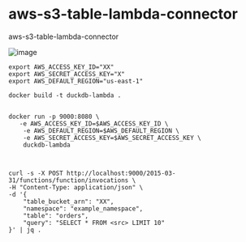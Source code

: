 # aws-s3-table-lambda-connector
aws-s3-table-lambda-connector

![image](https://github.com/user-attachments/assets/d94116f7-9836-47d7-a03c-5ac56c4b0fea)

```
export AWS_ACCESS_KEY_ID="XX"
export AWS_SECRET_ACCESS_KEY="X"
export AWS_DEFAULT_REGION="us-east-1"

docker build -t duckdb-lambda .


docker run -p 9000:8080 \
   -e AWS_ACCESS_KEY_ID=$AWS_ACCESS_KEY_ID \
    -e AWS_DEFAULT_REGION=$AWS_DEFAULT_REGION \
    -e AWS_SECRET_ACCESS_KEY=$AWS_SECRET_ACCESS_KEY \
    duckdb-lambda



curl -s -X POST http://localhost:9000/2015-03-31/functions/function/invocations \
-H "Content-Type: application/json" \
-d '{
    "table_bucket_arn": "XX",
    "namespace": "example_namespace",
    "table": "orders",
    "query": "SELECT * FROM <src> LIMIT 10"
}' | jq .


```
